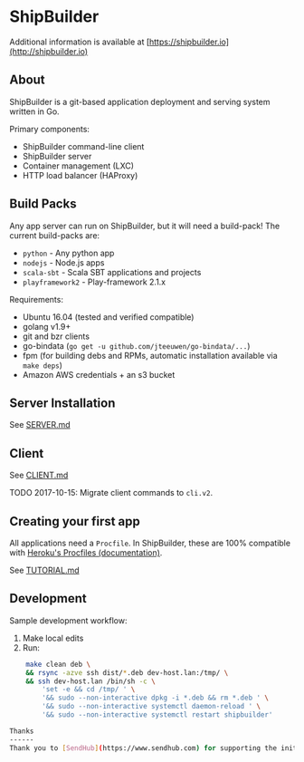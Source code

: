 ShipBuilder
===========

Additional information is available at [https://shipbuilder.io](http://shipbuilder.io)

About
-----
ShipBuilder is a git-based application deployment and serving system written in Go.

Primary components:

* ShipBuilder command-line client
* ShipBuilder server
* Container management (LXC)
* HTTP load balancer (HAProxy)

Build Packs
-----------
Any app server can run on ShipBuilder, but it will need a build-pack! The current build-packs are:
* `python` - Any python app
* `nodejs` - Node.js apps
* `scala-sbt` - Scala SBT applications and projects
* `playframework2` - Play-framework 2.1.x

Requirements:

* Ubuntu 16.04 (tested and verified compatible)
* golang v1.9+
* git and bzr clients
* go-bindata (`go get -u github.com/jteeuwen/go-bindata/...`)
* fpm (for building debs and RPMs, automatic installation available via `make deps`)
* Amazon AWS credentials + an s3 bucket

Server Installation
-------------------

See [SERVER.md](https://github.com/jaytaylor/shipbuilder/blob/master/SERVER.md)

Client
------

See [CLIENT.md](https://github.com/jaytaylor/shipbuilder/blob/master/CLIENT.md)

TODO 2017-10-15: Migrate client commands to `cli.v2`.

Creating your first app
-----------------------

All applications need a `Procfile`.  In ShipBuilder, these are 100% compatible with [Heroku's Procfiles (documentation)](https://devcenter.heroku.com/articles/procfile).

See [TUTORIAL.md](https://github.com/jaytaylor/shipbuilder/blob/master/TUTORIAL.md)

Development
-----------

Sample development workflow:

1. Make local edits
2. Run:
```bash
    make clean deb \
    && rsync -azve ssh dist/*.deb dev-host.lan:/tmp/ \
    && ssh dev-host.lan /bin/sh -c \
        'set -e && cd /tmp/ ' \
        '&& sudo --non-interactive dpkg -i *.deb && rm *.deb ' \
        '&& sudo --non-interactive systemctl daemon-reload ' \
        '&& sudo --non-interactive systemctl restart shipbuilder'

Thanks
------
Thank you to [SendHub](https://www.sendhub.com) for supporting the initial development of this project.

